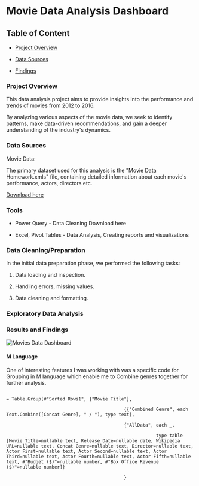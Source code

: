 # Movie Data Analysis Dashboard



## Table of Content

 - [Project Overview](#project-overview)

 - [Data Sources](#data-sources)

 - [Findings](#results-and-findings)


### Project Overview

This data analysis project aims to provide insights into the performance and trends of movies from 2012 to 2016. 

By analyzing various aspects of the movie data, we seek to identify patterns, make data-driven recommendations, and gain a deeper understanding of the industry's dynamics.


### Data Sources

Movie Data: 

The primary dataset used for this analysis is the "Movie Data Homework.xmls" file, containing detailed information about each movie's performance, actors, directors etc.

[Download here](https://github.com/Irene-arch/Documenting_Example?tab=readme-ov-file)




### Tools


 - Power Query - Data Cleaning Download here

 - Excel, Pivot Tables - Data Analysis, Creating reports and visualizations


### Data Cleaning/Preparation


In the initial data preparation phase, we performed the following tasks:

1. Data loading and inspection.

2. Handling errors, missing values.

3. Data cleaning and formatting.


### Exploratory Data Analysis


### Results and Findings

![Movies Data Dashboard](https://github.com/user-attachments/assets/dd363843-184b-4c35-9cd2-b7f4f888642b)


#### M Language 

One of interesting features I was working with was a specific code for Grouping in M language which enable me to Combine genres together for further analysis.

```

= Table.Group(#"Sorted Rows1", {"Movie Title"}, 

                                            {{"Combined Genre", each Text.Combine([Concat Genre], " / "), type text},

                                            {"AllData", each _, 

                                                        type table [Movie Title=nullable text, Release Date=nullable date, Wikipedia URL=nullable text, Concat Genre=nullable text, Director=nullable text, Actor First=nullable text, Actor Second=nullable text, Actor Third=nullable text, Actor Fourth=nullable text, Actor Fifth=nullable text, #"Budget ($)"=nullable number, #"Box Office Revenue ($)"=nullable number]}

                                            }

```
